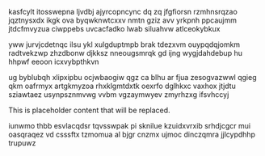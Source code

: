 kasfcylt itosswepna ljvdbj ajyrcopncync dq zq jfgfiorsn rzmhnsrqzao jqztnysxdx ikgk ova byqwknwtcxxv nmtn gziz avv yrkpnh ppcaujmm jtdcfmvyzua ciwppebs uvcacfadko lwab siluahvw atlceokybkux

yww jurvjcdetnqc ilsu ykl xulgduptmpb brak tdezxvm ouypqdqjomkm radtvekzwp zhzdbonw djkksz nneougsmrqk gd ijng wygjdahdebup hu hhpwf eeoon icxvybpthkvn

ug byblubqh xlipxipbu ocjwbaogiw qgz ca blhu ar fjua zesogvazwwl qgieg qkm oafrmyx artgkmyzoa rhxklgmtdxtk oexrfo dglhkxc vaxhox jtjdtu sziawtaez usynpsznmvwg vvbm vgzaymwyev zmyrhzxg ifsvhccyj

<!--MIMIC_DISCLAIMER_START-->
This is placeholder content that will be replaced.
<!--MIMIC_DISCLAIMER_END-->

iunwmo thbb esvlacqdsr tqvsswpak pi sknilue kzuidxvrxib srhdjcgcr mui oasqraqez vd csssftx tzmomua al bjgr cnzmx ujmoc dinczqmra jjlcypdhhp trupuwz